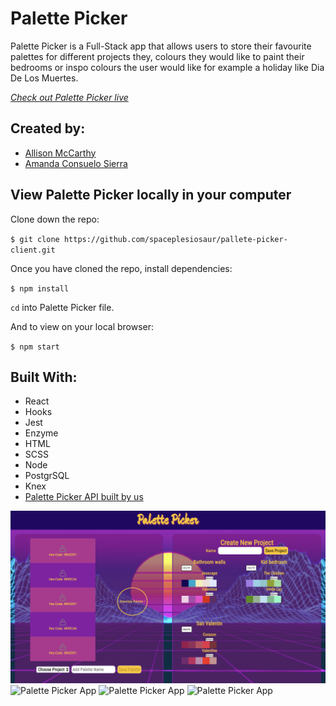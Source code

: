 # Palette Picker

Palette Picker is a Full-Stack app that allows users to store their favourite palettes for different projects they, colours they would like to paint their bedrooms or inspo colours the user would like for example a holiday like Dia De Los Muertes.

*[Check out Palette Picker live](https://palette-picker-ac-client.herokuapp.com)*

## Created by:

- [Allison McCarthy](https://github.com/spaceplesiosaur)
- [Amanda Consuelo Sierra](https://github.com/Asilo5)

## View Palette Picker locally in your computer

Clone down the repo:

``$ git clone https://github.com/spaceplesiosaur/pallete-picker-client.git``

Once you have cloned the repo, install dependencies:

``$ npm install``

`` cd `` into Palette Picker file.

And to view on your local browser:

``$ npm start``

## Built With:
- React
- Hooks
- Jest
- Enzyme
- HTML
- SCSS
- Node
- PostgrSQL
- Knex 
- [Palette Picker API built by us](https://github.com/spaceplesiosaur/palette-picker)

![Palette Picker Screenshot](https://github.com/spaceplesiosaur/pallete-picker-client/blob/master/Screenshot%202020-02-12%20at%2022.05.59.png)
![Palette Picker App](https://media.giphy.com/media/STlg4l8NohwLz0CJoc/giphy.gif)
![Palette Picker App](https://media.giphy.com/media/Tk1egjTljpT4ll8d9o/giphy.gif)
![Palette Picker App](https://media.giphy.com/media/jskVWCAA1ljUjdqcjk/giphy.gif)

